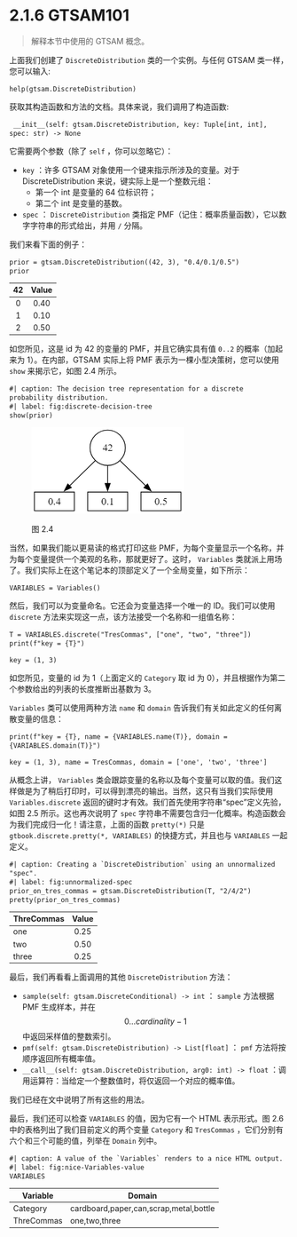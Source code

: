# 2.1.6 GTSAM101

> 解释本节中使用的 GTSAM 概念。

上面我们创建了 `DiscreteDistribution` 类的一个实例。与任何 GTSAM 类一样，您可以输入:

```
help(gtsam.DiscreteDistribution)
```

获取其构造函数和方法的文档。具体来说，我们调用了构造函数:

```
 __init__(self: gtsam.DiscreteDistribution, key: Tuple[int, int], spec: str) -> None
```

它需要两个参数（除了 `self` ，你可以忽略它）：

* `key` ：许多 GTSAM 对象使用一个键来指示所涉及的变量。对于 DiscreteDistribution 来说，键实际上是一个整数元组：
  * 第一个 int 是变量的 64 位标识符；
  * 第二个 int 是变量的基数。
* `spec` ： `DiscreteDistribution` 类指定 PMF（记住：概率质量函数），它以数字字符串的形式给出，并用 `/` 分隔。

我们来看下面的例子：

```
prior = gtsam.DiscreteDistribution((42, 3), "0.4/0.1/0.5")
prior
```

|  42 | Value |
| :-: | :---: |
|  0  |  0.40 |
|  1  |  0.10 |
|  2  |  0.50 |

如您所见，这是 id 为 42 的变量的 PMF，并且它确实具有值 `0..2` 的概率（加起来为 1）。在内部，GTSAM 实际上将 PMF 表示为一棵小型决策树，您可以使用 `show` 来揭示它，如图 2.4 所示。

```
#| caption: The decision tree representation for a discrete probability distribution.
#| label: fig:discrete-decision-tree
show(prior)
```

<figure><img src="../../.gitbook/assets/image (3) (1) (1).png" alt=""><figcaption><p>图 2.4</p></figcaption></figure>

当然，如果我们能以更易读的格式打印这些 PMF，为每个变量显示一个名称，并为每个变量提供一个美观的名称，那就更好了。这时， `Variables` 类就派上用场了。我们实际上在这个笔记本的顶部定义了一个全局变量，如下所示：

```
VARIABLES = Variables()
```

然后，我们可以为变量命名。它还会为变量选择一个唯一的 ID。我们可以使用 `discrete` 方法来实现这一点，该方法接受一个名称和一组值名称：

```
T = VARIABLES.discrete("TresCommas", ["one", "two", "three"])
print(f"key = {T}")
```

```
key = (1, 3)
```

如您所见，变量的 id 为 1（上面定义的 `Category` 取 id 为 0），并且根据作为第二个参数给出的列表的长度推断出基数为 3。

`Variables` 类可以使用两种方法 `name` 和 `domain` 告诉我们有关如此定义的任何离散变量的信息：

```
print(f"key = {T}, name = {VARIABLES.name(T)}, domain = {VARIABLES.domain(T)}")
```

```
key = (1, 3), name = TresCommas, domain = ['one', 'two', 'three']
```

从概念上讲， `Variables` 类会跟踪变量的名称以及每个变量可以取的值。我们这样做是为了稍后打印时，可以得到漂亮的输出。当然，这只有当我们实际使用 `Variables.discrete` 返回的键时才有效。我们首先使用字符串“spec”定义先验，如图 2.5 所示。这也再次说明了 `spec` 字符串不需要包含归一化概率。构造函数会为我们完成归一化！请注意，上面的函数 `pretty(*)` 只是 `gtbook.discrete.pretty(*, VARIABLES)` 的快捷方式，并且也与 `VARIABLES` 一起定义。

```
#| caption: Creating a `DiscreteDistribution` using an unnormalized "spec".
#| label: fig:unnormalized-spec
prior_on_tres_commas = gtsam.DiscreteDistribution(T, "2/4/2")
pretty(prior_on_tres_commas)
```

| ThreCommas | Value |
| ---------- | :---: |
| one        |  0.25 |
| two        |  0.50 |
| three      |  0.25 |

最后，我们再看看上面调用的其他 `DiscreteDistribution` 方法：

* `sample(self: gtsam.DiscreteConditional) -> int` ： `sample` 方法根据 PMF 生成样本，并在$$0…cardinality−1$$ 中返回采样值的整数索引。
* `pmf(self: gtsam.DiscreteDistribution) -> List[float]` ： `pmf` 方法将按顺序返回所有概率值。
* `__call__(self: gtsam.DiscreteDistribution, arg0: int) -> float` ：调用运算符：当给定一个整数值时，将仅返回一个对应的概率值。

我们已经在文中说明了所有这些的用法。

最后，我们还可以检查 `VARIABLES` 的值，因为它有一个 HTML 表示形式。图 2.6 中的表格列出了我们目前定义的两个变量 `Category` 和 `TresCommas` ，它们分别有六个和三个可能的值，列举在 `Domain` 列中。

```
#| caption: A value of the `Variables` renders to a nice HTML output.
#| label: fig:nice-Variables-value
VARIABLES
```

| Variable   | Domain                                 |
| ---------- | -------------------------------------- |
| Category   | cardboard,paper,can,scrap,metal,bottle |
| ThreCommas | one,two,three                          |

